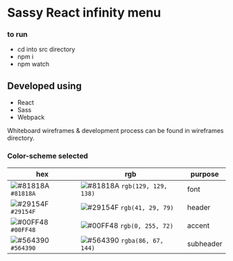 # Sassy React infinity menu

### to run

- cd into src directory
- npm i
- npm watch

## Developed using

- React
- Sass
- Webpack

Whiteboard wireframes & development process can be found in wireframes directory.

### Color-scheme selected

| hex           | rgb           | purpose       |
| ------------- | ------------- | ------------- |
| ![#81818A](https://placehold.it/15/81818A/000000?text=+) `#81818A`| ![#81818A](https://placehold.it/15/81818A000000?text=+) `rgb(129, 129, 138)`| font |
| ![#29154F](https://placehold.it/15/29154F/000000?text=+) `#29154F`| ![#29154F](https://placehold.it/15/29154F/000000?text=+) `rgb(41, 29, 79)`| header |
| ![#00FF48](https://placehold.it/15/00FF48/000000?text=+) `#00FF48`| ![#00FF48](https://placehold.it/15/00FF48/000000?text=+) `rgb(0, 255, 72)`| accent |
| ![#564390](https://placehold.it/15/564390/000000?text=+) `#564390`| ![#564390](https://placehold.it/15/564390/000000?text=+) `rgba(86, 67, 144)`| subheader
